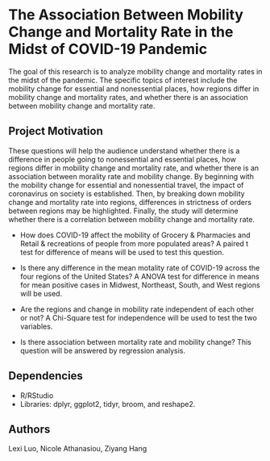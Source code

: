 # The Association Between Mobility Change and Mortality Rate in the Midst of COVID-19 Pandemic

The goal of this research is to analyze mobility change and mortality rates in the midst of the pandemic. The specific topics of interest include the mobility change for essential and nonessential places, how regions differ in mobility change and mortality rates, and whether there is an association between mobility change and mortality rate. 

## Project Motivation

These questions will help the audience understand whether there is a difference in people going to nonessential and essential places, how regions differ in mobility change and mortality rate, and whether there is an association between morality rate and mobility change. By beginning with the mobility change for essential and nonessential travel, the impact of coronavirus on society is established. Then, by breaking down mobility change and mortality rate into regions, differences in strictness of orders between regions may be highlighted. Finally, the study will determine whether there is a correlation between mobility change and mortality rate.

* How does COVID-19 affect the mobility of Grocery & Pharmacies and Retail & recreations of people from more populated areas? A paired t test for difference of means will be used to test this question. 

* Is there any difference in the mean motality rate of COVID-19 across the four regions of the United States? A ANOVA test for difference in means for mean positive cases in Midwest, Northeast, South, and West regions will be used.

* Are the regions and change in mobility rate independent of each other or not? A Chi-Square test for independence will be used to test the two variables.
  
* Is there association between mortality rate and mobility change? This question will be answered by regression analysis.

## Dependencies
* R/RStudio
* Libraries: dplyr, ggplot2, tidyr, broom, and reshape2.


## Authors
Lexi Luo, Nicole Athanasiou, Ziyang Hang
